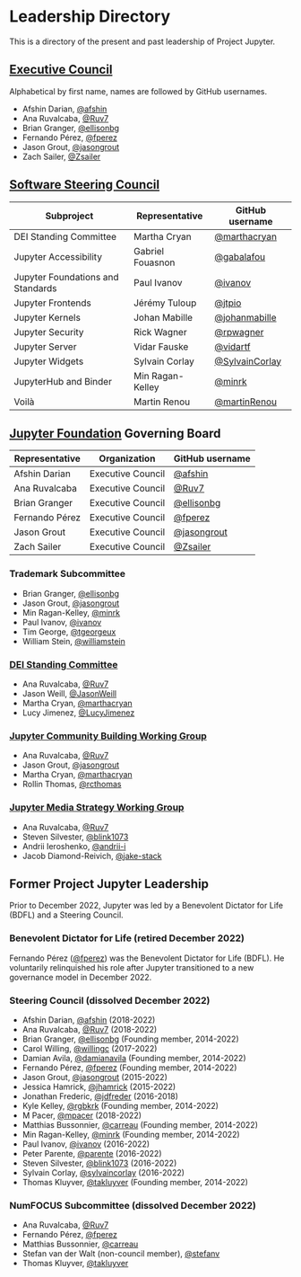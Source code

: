 # Leadership Directory

This is a directory of the present and past leadership of Project Jupyter.
## [Executive Council](executive_council.md)

Alphabetical by first name, names are followed by GitHub usernames.

- Afshin Darian, [@afshin](https://github.com/afshin)
- Ana Ruvalcaba, [@Ruv7](https://github.com/Ruv7)
- Brian Granger, [@ellisonbg](https://github.com/ellisonbg)
- Fernando Pérez, [@fperez](https://github.com/fperez)
- Jason Grout, [@jasongrout](https://github.com/jasongrout)
- Zach Sailer, [@Zsailer](https://github.com/zsailer)

## [Software Steering Council](software_steering_council.md)

| Subproject | Representative | GitHub username |
| ---------- | -------------- | --------------- |
| DEI Standing Committee | Martha Cryan | [@marthacryan](https://github.com/marthacryan) |
| Jupyter Accessibility | Gabriel Fouasnon | [@gabalafou](https://github.com/gabalafou) |
| Jupyter Foundations and Standards | Paul Ivanov | [@ivanov](https://github.com/ivanov) |
| Jupyter Frontends | Jérémy Tuloup | [@jtpio](https://github.com/jtpio) |
| Jupyter Kernels | Johan Mabille | [@johanmabille](https://github.com/johanmabille) |
| Jupyter Security | Rick Wagner | [@rpwagner](https://github.com/rpwagner) |
| Jupyter Server | Vidar Fauske | [@vidartf](https://github.com/vidartf) |
| Jupyter Widgets | Sylvain Corlay | [@SylvainCorlay](https://github.com/SylvainCorlay) |
| JupyterHub and Binder | Min Ragan-Kelley | [@minrk](https://github.com/minrk) |
| Voilà | Martin Renou | [@martinRenou](https://github.com/martinRenou) |

## [Jupyter Foundation](jupyter_foundation.md) Governing Board

| Representative | Organization | GitHub username |
| -------------- | ------------ | --------------- |
| Afshin Darian | Executive Council | [@afshin](https://github.com/afshin) |
| Ana Ruvalcaba | Executive Council | [@Ruv7](https://github.com/Ruv7) |
| Brian Granger | Executive Council | [@ellisonbg](https://github.com/ellisonbg) |
| Fernando Pérez | Executive Council | [@fperez](https://github.com/fperez) |
| Jason Grout | Executive Council | [@jasongrout](https://github.com/jasongrout) |
| Zach Sailer | Executive Council | [@Zsailer](https://github.com/zsailer) |


### Trademark Subcommittee

- Brian Granger, [@ellisonbg](https://github.com/ellisonbg)
- Jason Grout, [@jasongrout](https://github.com/jasongrout)
- Min Ragan-Kelley, [@minrk](https://github.com/minrk)
- Paul Ivanov, [@ivanov](https://github.com/ivanov)
- Tim George, [@tgeorgeux](https://github.com/tgeorgeux)
- William Stein, [@williamstein](https://github.com/williamstein)

### [DEI Standing Committee](charters/DeiCharter.md)

- Ana Ruvalcaba, [@Ruv7](https://github.com/Ruv7)
- Jason Weill, [@JasonWeill](https://github.com/JasonWeill)
- Martha Cryan, [@marthacryan](https://github.com/marthacryan)
- Lucy Jimenez, [@LucyJimenez](https://github.com/LucyJimenez)

### [Jupyter Community Building Working Group](communitybuildingworkinggroup.md)

- Ana Ruvalcaba, [@Ruv7](https://github.com/Ruv7)
- Jason Grout, [@jasongrout](https://github.com/jasongrout)
- Martha Cryan, [@marthacryan](https://github.com/marthacryan)
- Rollin Thomas, [@rcthomas](https://github.com/rcthomas)

### [Jupyter Media Strategy Working Group](charters/MediaStrategyCharter.md)

- Ana Ruvalcaba, [@Ruv7](https://github.com/Ruv7)
- Steven Silvester, [@blink1073](https://github.com/blink1073)
- Andrii Ieroshenko, [@andrii-i](https://github.com/andrii-i)
- Jacob Diamond-Reivich, [@jake-stack](https://github.com/jake-stack)

## Former Project Jupyter Leadership

Prior to December 2022, Jupyter was led by a Benevolent Dictator for Life (BDFL)
and a Steering Council.

### Benevolent Dictator for Life (retired December 2022)

Fernando Pérez ([@fperez](https://github.com/fperez)) was the Benevolent Dictator for Life (BDFL). He
voluntarily relinquished his role after Jupyter transitioned to a new governance model in December 2022.

### Steering Council (dissolved December 2022)

- Afshin Darian, [@afshin](https://github.com/afshin) (2018-2022)
- Ana Ruvalcaba, [@Ruv7](https://github.com/Ruv7) (2018-2022)
- Brian Granger, [@ellisonbg](https://github.com/ellisonbg) (Founding member, 2014-2022)
- Carol Willing, [@willingc](https://github.com/willingc) (2017-2022)
- Damian Avila, [@damianavila](https://github.com/damianavila) (Founding member, 2014-2022)
- Fernando Pérez, [@fperez](https://github.com/fperez) (Founding member, 2014-2022)
- Jason Grout, [@jasongrout](https://github.com/jasongrout) (2015-2022)
- Jessica Hamrick, [@jhamrick](https://github.com/jhamrick) (2015-2022)
- Jonathan Frederic, [@jdfreder](https://github.com/jdfreder) (2016-2018)
- Kyle Kelley, [@rgbkrk](https://github.com/rgbkrk) (Founding member, 2014-2022)
- M Pacer, [@mpacer](https://github.com/mpacer) (2018-2022)
- Matthias Bussonnier, [@carreau](https://github.com/carreau) (Founding member, 2014-2022)
- Min Ragan-Kelley, [@minrk](https://github.com/minrk) (Founding member, 2014-2022)
- Paul Ivanov, [@ivanov](https://github.com/ivanov) (2016-2022)
- Peter Parente, [@parente](https://github.com/parente) (2016-2022)
- Steven Silvester, [@blink1073](https://github.com/blink1073) (2016-2022)
- Sylvain Corlay, [@sylvaincorlay](https://github.com/sylvaincorlay) (2016-2022)
- Thomas Kluyver, [@takluyver](https://github.com/takluyver) (Founding member, 2014-2022)

### NumFOCUS Subcommittee (dissolved December 2022)

- Ana Ruvalcaba, [@Ruv7](https://github.com/Ruv7)
- Fernando Pérez, [@fperez](https://github.com/fperez)
- Matthias Bussonnier, [@carreau](https://github.com/carreau)
- Stefan van der Walt (non-council member), [@stefanv](https://github.com/stefanv)
- Thomas Kluyver, [@takluyver](https://github.com/takluyver)
